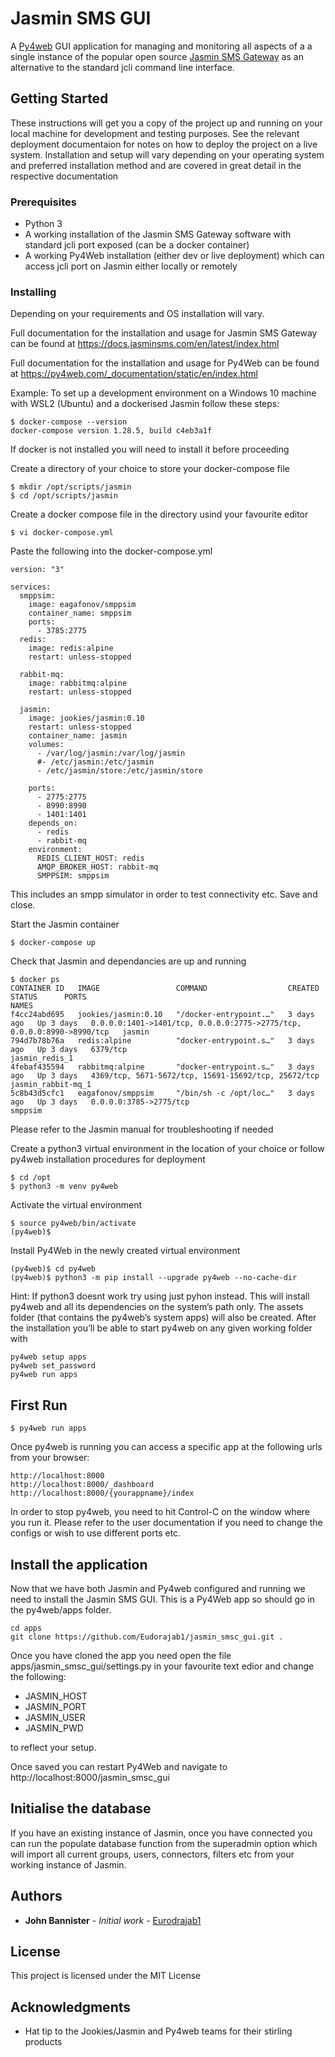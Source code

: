 # Jasmin SMS GUI

A [Py4web](https://py4web.com/) GUI application for managing and monitoring all aspects of a a single instance of the popular open source [Jasmin SMS Gateway](https://github.com/jookies/jasmin) as an alternative to the standard jcli command line interface. 

## Getting Started

These instructions will get you a copy of the project up and running on your local machine for development and testing purposes. See the relevant deployment documentaion for notes on how to deploy the project on a live system. Installation and setup will vary depending on your operating system and preferred installation method and are covered in great detail in the respective documentation

### Prerequisites

* Python 3
* A working installation of the Jasmin SMS Gateway software with standard jcli port exposed (can be a docker container) 
* A working Py4Web installation (either dev or live deployment) which can access jcli port on Jasmin either locally or remotely

### Installing

Depending on your requirements and OS installation will vary.

Full documentation for the installation and usage for Jasmin SMS Gateway can be found at https://docs.jasminsms.com/en/latest/index.html 

Full documentation for the installation and usage for Py4Web can be found at https://py4web.com/_documentation/static/en/index.html

Example:
To set up a development environment on a Windows 10 machine with WSL2 (Ubuntu) and a dockerised Jasmin follow these steps: 


```
$ docker-compose --version
docker-compose version 1.28.5, build c4eb3a1f
```
If docker is not installed you will need to install it before proceeding

Create a directory of your choice to store your docker-compose file

```
$ mkdir /opt/scripts/jasmin
$ cd /opt/scripts/jasmin
```

Create a docker compose file in the directory usind your favourite editor

```
$ vi docker-compose.yml
```
Paste the following into the docker-compose.yml

```
version: "3"

services:
  smppsim:
    image: eagafonov/smppsim
    container_name: smppsim
    ports:
      - 3785:2775
  redis:
    image: redis:alpine
    restart: unless-stopped

  rabbit-mq:
    image: rabbitmq:alpine
    restart: unless-stopped

  jasmin:
    image: jookies/jasmin:0.10
    restart: unless-stopped
    container_name: jasmin
    volumes:
      - /var/log/jasmin:/var/log/jasmin
      #- /etc/jasmin:/etc/jasmin
      - /etc/jasmin/store:/etc/jasmin/store

    ports:
      - 2775:2775
      - 8990:8990
      - 1401:1401
    depends_on:
      - redis
      - rabbit-mq
    environment:
      REDIS_CLIENT_HOST: redis
      AMQP_BROKER_HOST: rabbit-mq
      SMPPSIM: smppsim
```

This includes an smpp simulator in order to test connectivity etc.
Save and close.

Start the Jasmin container
```
$ docker-compose up
```
Check that Jasmin and dependancies are up and running
```
$ docker ps
CONTAINER ID   IMAGE                 COMMAND                  CREATED      STATUS      PORTS                                                                    NAMES
f4cc24abd695   jookies/jasmin:0.10   "/docker-entrypoint.…"   3 days ago   Up 3 days   0.0.0.0:1401->1401/tcp, 0.0.0.0:2775->2775/tcp, 0.0.0.0:8990->8990/tcp   jasmin
794d7b78b76a   redis:alpine          "docker-entrypoint.s…"   3 days ago   Up 3 days   6379/tcp                                                                 jasmin_redis_1
4febaf435594   rabbitmq:alpine       "docker-entrypoint.s…"   3 days ago   Up 3 days   4369/tcp, 5671-5672/tcp, 15691-15692/tcp, 25672/tcp                      jasmin_rabbit-mq_1
5c8b43d5cfc1   eagafonov/smppsim     "/bin/sh -c /opt/loc…"   3 days ago   Up 3 days   0.0.0.0:3785->2775/tcp                                                   smppsim
```
Please refer to the Jasmin manual for troubleshooting if needed 

Create a python3 virtual environment in the location of your choice or follow py4web installation procedures for deployment
```
$ cd /opt
$ python3 -m venv py4web
```
Activate the virtual environment
```
$ source py4web/bin/activate
(py4web)$
```
Install Py4Web in the newly created virtual environment
```
(py4web)$ cd py4web
(py4web)$ python3 -m pip install --upgrade py4web --no-cache-dir
```
Hint: If python3 doesnt work try using just pyhon instead.
This will install py4web and all its dependencies on the system’s path only. The assets folder (that contains the py4web’s system apps) will also be created. After the installation you’ll be able to start py4web on any given working folder with
```
py4web setup apps
py4web set_password
py4web run apps
```
## First Run
```
$ py4web run apps
```
Once py4web is running you can access a specific app at the following urls from your browser:
```
http://localhost:8000
http://localhost:8000/_dashboard
http://localhost:8000/{yourappname}/index
```
In order to stop py4web, you need to hit Control-C on the window where you run it.
Please refer to the user documentation if you need to change the configs or wish to use different ports etc.

## Install the application

Now that we have both Jasmin and Py4web configured and running we need to install the Jasmin SMS GUI. This is a Py4Web app so should go in the py4web/apps folder.

```
cd apps
git clone https://github.com/Eudorajab1/jasmin_smsc_gui.git .
```

Once you have cloned the app you need open the file apps/jasmin_smsc_gui/settings.py in your favourite text edior and change the following:

* JASMIN_HOST
* JASMIN_PORT
* JASMIN_USER
* JASMIN_PWD

to reflect your setup.

Once saved you can restart Py4Web and navigate to http://localhost:8000/jasmin_smsc_gui

## Initialise the database
If you have an existing instance of Jasmin, once you have connected you can run the populate database function from the superadmin option which will import all current groups, users, connectors, filters etc from your working instance of Jasmin. 

## Authors

* **John Bannister** - *Initial work* - [Eurodrajab1](https://github.com/Eudorajab1)

## License

This project is licensed under the MIT License

## Acknowledgments

* Hat tip to the Jookies/Jasmin and Py4web teams for their stirling products
